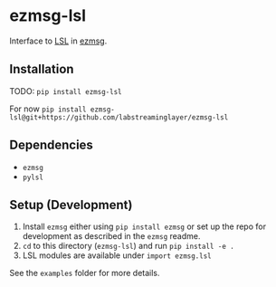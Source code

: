 # ezmsg-lsl

Interface to [LSL](https://labstreaminglayer.readthedocs.io/) in [ezmsg](https://github.com/iscoe/ezmsg).

## Installation

TODO: `pip install ezmsg-lsl`

For now `pip install ezmsg-lsl@git+https://github.com/labstreaminglayer/ezmsg-lsl`

## Dependencies
* `ezmsg`
* `pylsl`

## Setup (Development)

1. Install `ezmsg` either using `pip install ezmsg` or set up the repo for development as described in the `ezmsg` readme.
2. `cd` to this directory (`ezmsg-lsl`) and run `pip install -e .`
3. LSL modules are available under `import ezmsg.lsl`

See the `examples` folder for more details.